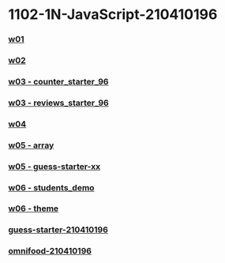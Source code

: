 # 1102-1N-JavaScript-210410196

### [w01](https://1102-1-n-java-script-210410196.vercel.app/demo/w01/tictactoe_210410196.html)

### [w02](https://1102-1-n-java-script-210410196.vercel.app/demo/w02/)

### [w03 - counter_starter_96](https://1102-1-n-java-script-210410196.vercel.app/demo/w03/counter_starter_96/)

### [w03 - reviews_starter_96](https://1102-1-n-java-script-210410196.vercel.app/demo/w03/reviews_starter_96/)

### [w04](https://1102-1-n-java-script-210410196.vercel.app/demo/w04/menu-starter-210410196/)

### [w05 - array](https://1102-1-n-java-script-210410196.vercel.app/demo/w05/array/)

### [w05 - guess-starter-xx](https://1102-1-n-java-script-210410196.vercel.app/demo/w05/guess-starter-xx/)

### [w06 - students_demo](https://1102-1-n-java-script-210410196.vercel.app/demo/w06/students_demo/)

### [w06 - theme](https://1102-1-n-java-script-210410196.vercel.app/demo/w06/theme/)

### [guess-starter-210410196](https://1102-1-n-java-script-210410196.vercel.app/project/guess-starter-210410196/)

### [omnifood-210410196](https://1102-1-n-java-script-210410196.vercel.app/project/omnifood-210410196/dist/)